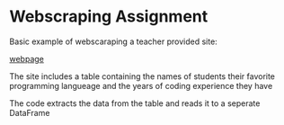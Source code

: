 # Webscraping Assignment
Basic example of webscaraping a teacher provided site:

[webpage]("https://webpages.charlotte.edu/mscipion/")

The site includes a table containing the names of students their favorite programming langueage and the years of coding experience they have

The code extracts the data from the table and reads it to a seperate DataFrame
